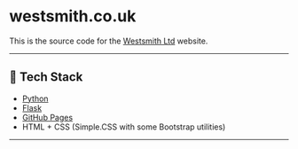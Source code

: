 # westsmith.co.uk

This is the source code for the [Westsmith Ltd](https://westsmith.co.uk) website.

---

## 🧰 Tech Stack

- [Python](https://www.python.org/)
- [Flask](https://flask.palletsprojects.com/)
- [GitHub Pages](https://pages.github.com/)
- HTML + CSS (Simple.CSS with some Bootstrap utilities)

---